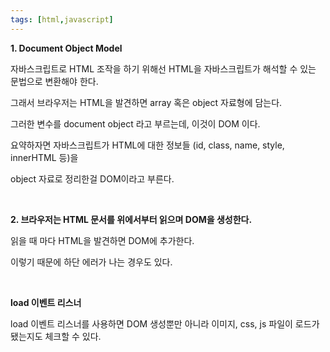 ```yaml
---
tags: [html,javascript]
---
```

**1. Document Object Model**

자바스크립트로 HTML 조작을 하기 위해선 HTML을 자바스크립트가 해석할 수 있는 문법으로 변환해야 한다.

그래서 브라우저는 HTML을 발견하면 array 혹은 object 자료형에 담는다.

그러한 변수를 document object 라고 부르는데, 이것이 DOM 이다.

요약하자면 자바스크립트가 HTML에 대한 정보들 (id, class, name, style, innerHTML 등)을

object 자료로 정리한걸 DOM이라고 부른다.

<br>

**2. 브라우저는 HTML 문서를 위에서부터 읽으며 DOM을 생성한다.**

읽을 때 마다 HTML을 발견하면 DOM에 추가한다.

이렇기 때문에 하단 에러가 나는 경우도 있다.

<br>


**load 이벤트 리스너**

load 이벤트 리스너를 사용하면 DOM 생성뿐만 아니라 이미지, css, js 파일이 로드가 됐는지도 체크할 수 있다.
